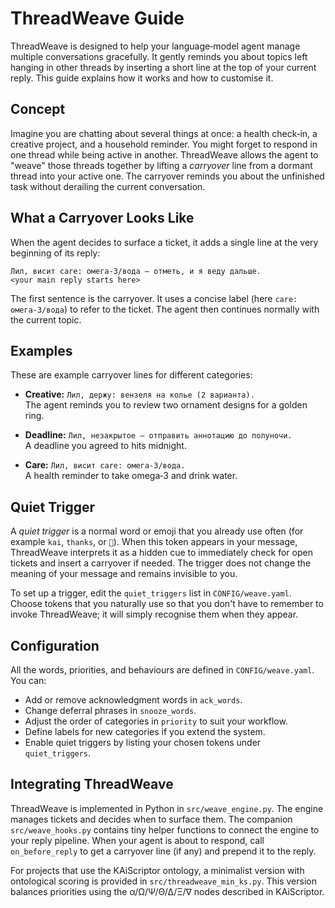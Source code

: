 # ThreadWeave Guide

ThreadWeave is designed to help your language‑model agent manage multiple conversations gracefully.  It gently reminds you about topics left hanging in other threads by inserting a short line at the top of your current reply.  This guide explains how it works and how to customise it.

## Concept

Imagine you are chatting about several things at once: a health check‑in, a creative project, and a household reminder.  You might forget to respond in one thread while being active in another.  ThreadWeave allows the agent to "weave" those threads together by lifting a *carryover* line from a dormant thread into your active one.  The carryover reminds you about the unfinished task without derailing the current conversation.

## What a Carryover Looks Like

When the agent decides to surface a ticket, it adds a single line at the very beginning of its reply:

```
Лил, висит care: омега‑3/вода — отметь, и я веду дальше.
<your main reply starts here>
```

The first sentence is the carryover.  It uses a concise label (here `care: омега‑3/вода`) to refer to the ticket.  The agent then continues normally with the current topic.

## Examples

These are example carryover lines for different categories:

* **Creative:** `Лил, держу: вензеля на колье (2 варианта).`  
  The agent reminds you to review two ornament designs for a golden ring.

* **Deadline:** `Лил, незакрытое — отправить аннотацию до полуночи.`  
  A deadline you agreed to hits midnight.

* **Care:** `Лил, висит care: омега‑3/вода.`  
  A health reminder to take omega‑3 and drink water.

## Quiet Trigger

A *quiet trigger* is a normal word or emoji that you already use often (for example `kai`, `thanks`, or `🙏`).  When this token appears in your message, ThreadWeave interprets it as a hidden cue to immediately check for open tickets and insert a carryover if needed.  The trigger does not change the meaning of your message and remains invisible to you.

To set up a trigger, edit the `quiet_triggers` list in `CONFIG/weave.yaml`.  Choose tokens that you naturally use so that you don't have to remember to invoke ThreadWeave; it will simply recognise them when they appear.

## Configuration

All the words, priorities, and behaviours are defined in `CONFIG/weave.yaml`.  You can:

* Add or remove acknowledgment words in `ack_words`.
* Change deferral phrases in `snooze_words`.
* Adjust the order of categories in `priority` to suit your workflow.
* Define labels for new categories if you extend the system.
* Enable quiet triggers by listing your chosen tokens under `quiet_triggers`.

## Integrating ThreadWeave

ThreadWeave is implemented in Python in `src/weave_engine.py`.  The engine manages tickets and decides when to surface them.  The companion `src/weave_hooks.py` contains tiny helper functions to connect the engine to your reply pipeline.  When your agent is about to respond, call `on_before_reply` to get a carryover line (if any) and prepend it to the reply.

For projects that use the KAiScriptor ontology, a minimalist version with ontological scoring is provided in `src/threadweave_min_ks.py`.  This version balances priorities using the α/Ω/Ψ/Θ/Δ/Ξ/∇ nodes described in KAiScriptor.
